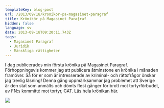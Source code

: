 ```yaml
---
templateKey: blog-post
url: /2013/09/18/kronikor-pa-magasinet-paragraf
title: Krönikör på Magasinet Para§raf
hidden: false
language: sv
date: 2013-09-18T09:20:11.743Z
tags:
  - Magasinet Paragraf
  - Juridik
  - Mänskliga rättigheter
---
```

I dag publicerades min första krönika på Magasinet Paragraf. Förhoppningsvis kommer jag att publicera åtminstone en krönika i månaden framöver. Så för er som är intresserade av kriminal- och rättsfrågor önskar jag trevlig läsning! Denna gång uppmärksammar jag problemet att Sverige är den stat som anmälts och dömts flest gånger för brott mot tortyrförbudet, av FN:s kommitté mot tortyr, CAT. [Läs hela krönikan här](http://www.magasinetparagraf.se/kronikor/nar-stoltheten-over-mitt-hemland-krackelerar).

![](/uploads/paragraf1.jpg)
